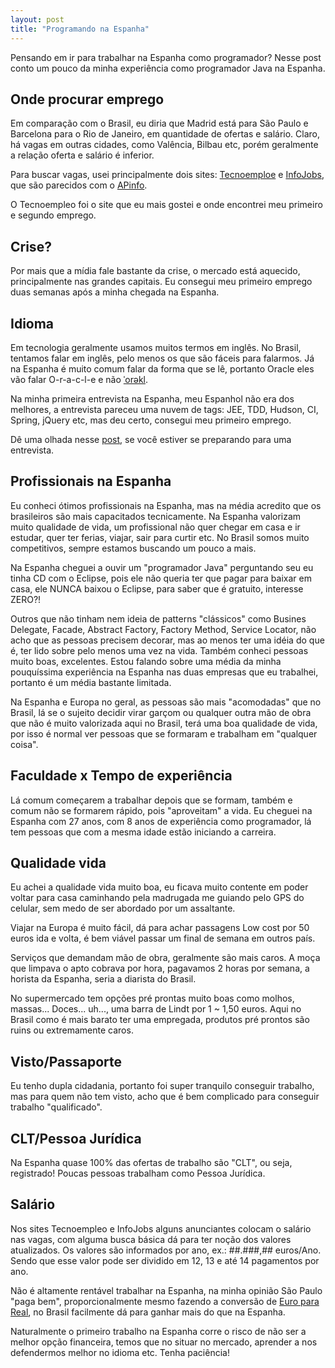 ```yaml
---
layout: post
title: "Programando na Espanha"
---
```


Pensando em ir para trabalhar na Espanha como programador? Nesse post conto um pouco da minha experiência como programador Java na Espanha.

## Onde procurar emprego

Em comparação com o Brasil, eu diria que Madrid está para São Paulo e Barcelona para o Rio de Janeiro, em quantidade de ofertas e salário. Claro, há vagas em outras cidades, como Valência, Bilbau etc, porém geralmente a relação oferta e salário é inferior.

Para buscar vagas, usei principalmente dois sites: [Tecnoemploe](http://www.tecnoempleo.com) e [InfoJobs](http://www.infojobs.net), que são parecidos com o [APinfo](http://www.apinfo.com).

O Tecnoempleo foi o site que eu mais gostei e onde encontrei meu primeiro e segundo emprego.

## Crise?

Por mais que a mídia fale bastante da crise, o mercado está aquecido, principalmente nas grandes capitais. Eu consegui meu primeiro emprego duas semanas após a minha chegada na Espanha.

## Idioma

Em tecnologia geralmente usamos muitos termos em inglês. No Brasil, tentamos falar em inglês, pelo menos os que são fáceis para falarmos. Já na Espanha é muito comum falar da forma que se lê, portanto Oracle eles vão falar O-r-a-c-l-e e não [ˈorəkl](http://www.thefreedictionary.com/oracle).

Na minha primeira entrevista na Espanha, meu Espanhol não era dos melhores, a entrevista pareceu uma nuvem de tags: JEE, TDD, Hudson, CI, Spring, jQuery etc, mas deu certo, consegui meu primeiro emprego.

Dê uma olhada nesse [post](http://www.pablocantero.com/blog/2015/05/17/dont-disqualify-yourself/), se você estiver se preparando para uma entrevista.

## Profissionais na Espanha

Eu conheci ótimos profissionais na Espanha, mas na média acredito que os brasileiros são mais capacitados tecnicamente. Na Espanha valorizam muito qualidade de vida, um profissional não quer chegar em casa e ir estudar, quer ter ferias, viajar, sair para curtir etc. No Brasil somos muito competitivos, sempre estamos buscando um pouco a mais.

Na Espanha cheguei a ouvir um "programador Java" perguntando seu eu tinha CD com o Eclipse, pois ele não queria ter que pagar para baixar em casa, ele NUNCA baixou o Eclipse, para saber que é gratuito, interesse ZERO?!

Outros que não tinham nem ideia de patterns "clássicos" como Busines Delegate, Facade, Abstract Factory, Factory Method, Service Locator, não acho que as pessoas precisem decorar, mas ao menos ter uma idéia do que é, ter lido sobre pelo menos uma vez na vida. Também conheci pessoas muito boas, excelentes. Estou falando sobre uma média da minha pouquíssima experiência na Espanha nas duas empresas que eu trabalhei, portanto é um média bastante limitada.

Na Espanha e Europa no geral, as pessoas são mais "acomodadas" que no Brasil, lá se o sujeito decidir virar garçom ou qualquer outra mão de obra que não é muito valorizada aqui no Brasil, terá uma boa qualidade de vida, por isso é normal ver pessoas que se formaram e trabalham em "qualquer coisa".

## Faculdade x Tempo de experiência

Lá comum começarem a trabalhar depois que se formam, também e comum não se formarem rápido, pois "aproveitam" a vida. Eu cheguei na Espanha com 27 anos, com 8 anos de experiência como programador, lá tem pessoas que com a mesma idade estão iniciando a carreira.

## Qualidade vida

Eu achei a qualidade vida muito boa, eu ficava muito contente em poder voltar para casa caminhando pela madrugada me guiando pelo GPS do celular, sem medo de ser abordado por um assaltante.

Viajar na Europa é muito fácil, dá para achar passagens Low cost por 50 euros ida e volta, é bem viável passar um final de semana em outros país.

Serviços que demandam mão de obra, geralmente são mais caros. A moça que limpava o apto cobrava por hora, pagavamos 2 horas por semana, a horista da Espanha, seria a diarista do Brasil.

No supermercado tem opções pré prontas muito boas como molhos, massas... Doces... uh..., uma barra de Lindt por 1 ~ 1,50 euros. Aqui no Brasil como é mais barato ter uma empregada, produtos pré prontos são ruins ou extremamente caros.

## Visto/Passaporte

Eu tenho dupla cidadania, portanto foi super tranquilo conseguir trabalho, mas para quem não tem visto, acho que é bem complicado para conseguir trabalho "qualificado".

## CLT/Pessoa Jurídica

Na Espanha quase 100% das ofertas de trabalho são "CLT", ou seja, registrado! Poucas pessoas trabalham como Pessoa Jurídica.

## Salário

Nos sites Tecnoempleo e InfoJobs alguns anunciantes colocam o salário nas vagas, com alguma busca básica dá para ter noção dos valores atualizados. Os valores são informados por ano, ex.: ##.###,## euros/Ano. Sendo que esse valor pode ser dividido em 12, 13 e até 14 pagamentos por ano.

Não é altamente rentável trabalhar na Espanha, na minha opinião São Paulo "paga bem", proporcionalmente mesmo fazendo a conversão de [Euro para Real](http://www.google.com.br/search?q=1+EUR+to+BRL), no Brasil facilmente dá para ganhar mais do que na Espanha.

Naturalmente o primeiro trabalho na Espanha corre o risco de não ser a melhor opção financeira, temos que no situar no mercado, aprender a nos defendermos melhor no idioma etc. Tenha paciência!
